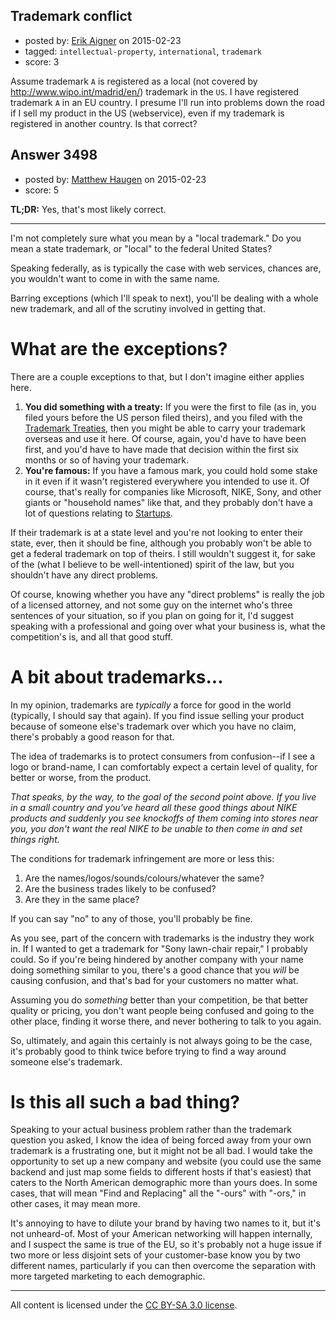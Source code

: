 ## Trademark conflict

- posted by: [Erik Aigner](https://stackexchange.com/users/63397/erik-aigner) on 2015-02-23
- tagged: `intellectual-property`, `international`, `trademark`
- score: 3

<p>Assume trademark <code>A</code> is registered as a local (not covered by <a href="http://www.wipo.int/madrid/en/" rel="nofollow">http://www.wipo.int/madrid/en/</a>) trademark in the <code>US</code>. I have registered trademark <code>A</code> in an EU country. I presume I'll run into problems down the road if I sell my product in the US (webservice), even if my trademark is registered in another country. Is that correct?</p>



## Answer 3498

- posted by: [Matthew Haugen](https://stackexchange.com/users/1325646/matthew-haugen) on 2015-02-23
- score: 5

<p><strong>TL;DR:</strong> Yes, that's most likely correct.</p>

<hr />

<p>I'm not completely sure what you mean by a "local trademark." Do you mean a state trademark, or "local" to the federal United States?</p>

<p>Speaking federally, as is typically the case with web services, chances are, you wouldn't want to come in with the same name.</p>

<p>Barring exceptions (which I'll speak to next), you'll be dealing with a whole new trademark, and all of the scrutiny involved in getting that.</p>

<h1>What are the exceptions?</h1>

<p>There are a couple exceptions to that, but I don't imagine either applies here.</p>

<ol>
<li><strong>You did something with a treaty:</strong> If you were the first to file (as in, you filed yours before the US person filed theirs), and you filed with the <a href="http://www.wipo.int/trademarks/en/treaties.html" rel="noreferrer">Trademark Treaties</a>, then you might be able to carry your trademark overseas and use it here. Of course, again, you'd have to have been first, and you'd have to have made that decision within the first six months or so of having your trademark.</li>
<li><strong>You're famous:</strong> If you have a famous mark, you could hold some stake in it even if it wasn't registered everywhere you intended to use it. Of course, that's really for companies like Microsoft, NIKE, Sony, and other giants or "household names" like that, and they probably don't have a lot of questions relating to <a href="http://startups.stackexchange.com">Startups</a>.</li>
</ol>

<p>If their trademark is at a state level and you're not looking to enter their state, ever, then it should be fine, although you probably won't be able to get a federal trademark on top of theirs. I still wouldn't suggest it, for sake of the (what I believe to be well-intentioned) spirit of the law, but you shouldn't have any direct problems.</p>

<p>Of course, knowing whether you have any "direct problems" is really the job of a licensed attorney, and not some guy on the internet who's three sentences of your situation, so if you plan on going for it, I'd suggest speaking with a professional and going over what your business is, what the competition's is, and all that good stuff.</p>

<h1>A bit about trademarks...</h1>

<p>In my opinion, trademarks are <em>typically</em> a force for good in the world (typically, I should say that again). If you find issue selling your product because of someone else's trademark over which you have no claim, there's probably a good reason for that.</p>

<p>The idea of trademarks is to protect consumers from confusion--if I see a logo or brand-name, I can comfortably expect a certain level of quality, for better or worse, from the product.</p>

<p><em>That speaks, by the way, to the goal of the second point above. If you live in a small country and you've heard all these good things about NIKE products and suddenly you see knockoffs of them coming into stores near you, you don't want the real NIKE to be unable to then come in and set things right.</em></p>

<p>The conditions for trademark infringement are more or less this:</p>

<ol>
<li>Are the names/logos/sounds/colours/whatever the same?</li>
<li>Are the business trades likely to be confused?</li>
<li>Are they in the same place?</li>
</ol>

<p>If you can say "no" to any of those, you'll probably be fine.</p>

<p>As you see, part of the concern with trademarks is the industry they work in. If I wanted to get a trademark for "Sony lawn-chair repair," I probably could. So if you're being hindered by another company with your name doing something similar to you, there's a good chance that you <em>will</em> be causing confusion, and that's bad for your customers no matter what.</p>

<p>Assuming you do <em>something</em> better than your competition, be that better quality or pricing, you don't want people being confused and going to the other place, finding it worse there, and never bothering to talk to you again.</p>

<p>So, ultimately, and again this certainly is not always going to be the case, it's probably good to think twice before trying to find a way around someone else's trademark.</p>

<h1>Is this all such a bad thing?</h1>

<p>Speaking to your actual business problem rather than the trademark question you asked, I know the idea of being forced away from your own trademark is a frustrating one, but it might not be all bad. I would take the opportunity to set up a new company and website (you could use the same backend and just map some fields to different hosts if that's easiest) that caters to the North American demographic more than yours does. In some cases, that will mean "Find and Replacing" all the "-ours" with "-ors," in other cases, it may mean more.</p>

<p>It's annoying to have to dilute your brand by having two names to it, but it's not unheard-of. Most of your American networking will happen internally, and I suspect the same is true of the EU, so it's probably not a huge issue if two more or less disjoint sets of your customer-base know you by two different names, particularly if you can then overcome the separation with more targeted marketing to each demographic.</p>




---

All content is licensed under the [CC BY-SA 3.0 license](https://creativecommons.org/licenses/by-sa/3.0/).
